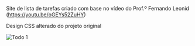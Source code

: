 Site de lista de tarefas criado com base no vídeo do Prof.º Fernando Leonid (https://youtu.be/oGEYs52ZuHY)

Design CSS alterado do projeto original

![Todo 1](https://user-images.githubusercontent.com/110427326/197294781-4785a57b-45d7-43f5-bd74-1987ca0fb90d.png)
